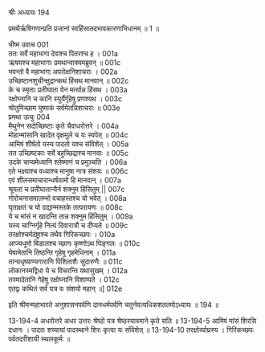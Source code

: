 श्रीः
अध्यायः 194

प्रमथैर्ऋषिगणान्प्रति प्रजानां स्वहिंसातदभावकारणाभिधानम् ॥ 1 ॥

भीष्म उवाच 	001  
ततः सर्वे महाभागा देवाश्च पितरश्च ह ।	001a  
ऋषयश्च महाभागाः प्रमथान्वाक्यमब्रुवन् ॥	001c  
भवन्तो वै महाभागा अपरोक्षनिशाचराः ।	002a  
उच्छिष्टानशुचीन्क्षुद्रान्कथं हिंसथ मानवान् ॥	002c  
के च स्मृताः प्रतीघाता येन मर्त्यान्न हिंसथ ।	003a  
रक्षोघ्नानि च कानि स्युर्यैर्गृहेषु प्रणश्यथ ।	003c  
श्रोतुमिच्छाम युष्माकं सर्वमेतन्निशाचराः ॥	003e  
प्रमथा ऊचुः 	004  
मैथुनेन सदोच्छिष्टाः कृते चैवाधरोत्तरे ।	004a  
मोहान्मांसानि खादेत वृक्षमूले च यः स्वपेत् ॥	004c  
आमिषं शीर्षतो यस्य पादतो यश्च संविशेत् ।	005a  
तत उच्छिष्टकाः सर्वे बहुच्छिद्राश्च मानवाः ॥	005c  
उदके चाप्यमेध्यानि श्लेष्माणं च प्रमुञ्चति ।	006a  
एते भक्ष्याश्च वध्याश्च मानुषा नात्र संशयः ॥	006c  
एवं शीलसमाचारान्धर्षयामो हि मानवान् ।	007a  
श्रूयतां च प्रतीघातान्यैर्न शक्नुम हिंसितुम् ||	007c  
गोरोचनासमालम्भो वचाहस्तश्च यो भवेत् ।	008a  
घृताक्षतं च यो दद्यान्मस्तके तत्परायणः ॥	008c  
ये च मांसं न खादन्ति तान्न शक्नुम हिंसितुम् ।	009a  
यस्य चाग्निर्गृहे नित्यं दिवारात्रौ च दीप्यते ॥	009c  
तरक्षोश्चर्मदंष्ट्राश्च तथैव गिरिकच्छपः ।	010a  
आज्यधूमो बिडालश्च च्छागः कृष्णोऽथ पिङ्गलः ॥	010c  
येषामेतानि तिष्ठन्ति गृहेषु गृहमेधिनाम् ।	011a  
तान्यधृष्याण्यगाराणि पिशिताशैः सुदारुणैः ॥	011c  
लोकानस्मद्विधा ये च विचरन्ति यथासुखम् ।	012a  
तस्मादेतानि गेहेषु रक्षोघ्नानि विशाम्पते ।	012c  
एतद्वः कथितं सर्वं यत्र वः संशयो महान् ॥] 	012e  

इति श्रीमन्महाभारते अनुशासनपर्वणि दानधर्मपर्वणि चतुर्नवत्यधिकशततमोऽध्यायः ॥ 194 ॥

13-194-4 अधरोत्तरे अधर उत्तरः श्रेष्ठो यत्र श्रेष्ठस्यावमाने कृते सति ॥ 13-194-5 आमिषं मांसं शिरसि दधानः । पादतः शय्यायां पादस्थाने शिरः कृत्वा यः संविशेत् ॥ 13-194-10 तरक्षोर्व्याघ्रस्य । गिरिकच्छपः पर्वतदरीशायी स्थलकूर्मः ॥
